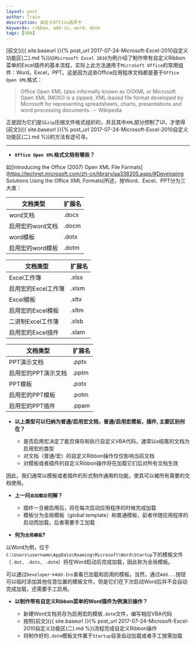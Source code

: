 ```yaml
---
layout: post
author: Train
description: 自定义Office选项卡
keywords: ribbon, add-in, word, dotm
tags: [VBA]
---
```


[前文]({{ site.baseurl }}{% post_url 2017-07-24-Microsoft-Excel-2010自定义功能区(二).md %})以`Microsoft Excel 2010`为例介绍了制作带有自定义Ribbon菜单的Excel插件的基本流程，实际上此方法通用于`MicroSoft Office`的常用组件：Word，Excel，PPT。这是因为这些Office应用程序文档都是基于`Office Open XML`格式：

> Office Open XML (also informally known as OOXML or Microsoft Open XML (MOX)) is a zipped, XML-based file format developed by Microsoft for representing spreadsheets, charts, presentations and word processing documents.
> -- Wikipedia

正是因为它们是以`zip`压缩文件格式组织的，并且其中`XML`部分控制了UI，才使得[前文]({{ site.baseurl }}{% post_url 2017-07-24-Microsoft-Excel-2010自定义功能区(二).md %})的方法有迹可寻。

---

- **`Office Open XML`格式文档有哪些？**

如[Introducing the Office (2007) Open XML File Formats](https://technet.microsoft.com/zh-cn/library/aa338205.aspx/#Developing Solutions Using the Office XML Formats)所述，按Word、Excel、PPT分为三大类：

文档类型 | 扩展名
--- | ---
word文档 | .docx
启用宏的word文档 | .docm
word模板 | .dotx
启用宏的word模板 | .dotm

文档类型 | 扩展名
--- | ---
Excel工作簿 | .xlsx
启用宏的Excel工作簿 | .xlsm
Excel模板 | .xltx
启用宏的Excel模板 | .xltm
二进制Excel工作簿 | .xlsb
启用宏的Excel插件 | .xlam

文档类型 | 扩展名
--- | ---
PPT演示文档 | .pptx
启用宏的PPT演示文档 | .pptm
PPT模板 | .potx
启用宏的PPT模板 | .potm
启用宏的PPT插件 | .ppam


- **以上类型可以归纳为普通/启用宏文档，普通/启用宏模板，插件, 主要区别何在？**

    * 是否启用宏决定了能否保存和执行自定义VBA代码，通常以`m`结尾的文档为启用宏的类型
    * 对文档（普通/宏）的自定义Ribbon操作仅仅影响当前文档
    * 对模板或者插件的自定义Ribbon操作将在加载它们后对所有文档生效

因此，我们通常以模板或者插件的形式制作通用的功能，使其可以被所有需要的文档使用。

- **上一问`自加载后`何解？**

    * 插件一旦被启用后，将在每次启动应用程序的时候完成加载
    * 模板分为全局模板（global template）和普通模板，前者伴随应用程序的启动而加载，后者需要手工加载

- **何为`全局模板`?**

以Word为例，位于`C:\Users\username\AppData\Roaming\Microsoft\Word\Startup`下的模板文件（`.dot, .dotx, .dotm`）将在Word启动后完成加载，因此称为全局模板。

可以通过`Developer`->`Add-Ins`查看已加载和启用的模板。当然，通过`Add...`按钮可以临时添加其他任意位置的模板文件。但是它们在下次启动Word后并不会自动完成加载，还需要手工启用。

- **以制作带有自定义Ribbon菜单的Word插件为例演示操作？**

    * 新建Word文档另存为启用宏的模板`.dotm`文件，编写相应VBA代码
    * 按照[前文]({{ site.baseurl }}{% post_url 2017-07-24-Microsoft-Excel-2010自定义功能区(二).md %})流程完成自定义Ribbon操作
    * 将制作好的`.dotm`模板文件置于`Startup`目录自动加载或者手工按需加载